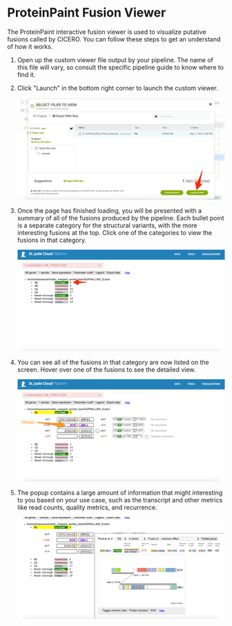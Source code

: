 ProteinPaint Fusion Viewer
==========================

The ProteinPaint interactive fusion viewer is used to visualize putative
fusions called by CICERO. You can follow these steps to get an
understand of how it works.

1.  Open up the custom viewer file output by your pipeline. The name of
    this file will vary, so consult the specific pipeline guide to know
    where to find it.
2.  Click "Launch" in the bottom right corner to launch the custom
    viewer.

    ![](../../images/guides/visualizations/fusions_viewer_startup.png)

3.  Once the page has finished loading, you will be presented with a
    summary of all of the fusions produced by the pipeline. Each bullet
    point is a separate category for the structural variants, with the
    more interesting fusions at the top. Click one of the categories to
    view the fusions in that category.

    ![](../../images/guides/visualizations/fusions_click_hq.png)

4.  You can see all of the fusions in that category are now listed on
    the screen. Hover over one of the fusions to see the detailed view.

    ![](../../images/guides/visualizations/fusions_hover.png)

5.  The popup contains a large amount of information that might
    interesting to you based on your use case, such as the transcript
    and other metrics like read counts, quality metrics, and recurrence.

    ![](../../images/guides/visualizations/fusions_detail.png)
